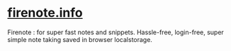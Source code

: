 # [firenote.info](http://firenote.info)
Firenote : for super fast notes and snippets. Hassle-free, login-free, super simple note taking saved in browser localstorage. 
